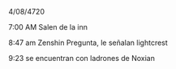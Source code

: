 4/08/4720 

7:00 AM Salen de la inn

8:47 am Zenshin Pregunta, le señalan lightcrest

9:23 se encuentran con ladrones de Noxian